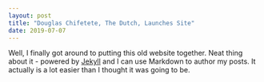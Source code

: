 ```yaml
---
layout: post
title: "Douglas Chifetete, The Dutch, Launches Site"
date: 2019-07-07
---
```


Well, I finally got around to putting this old website together. Neat thing about it - powered by [Jekyll](http://jekyllrb.com) and I can use Markdown to author my posts. It actually is a lot easier than I thought it was going to be.

